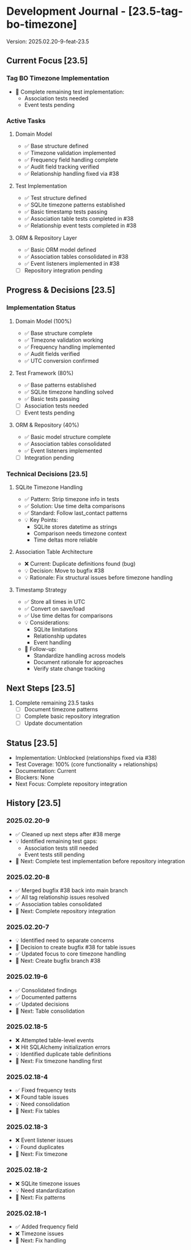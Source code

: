 # Development Journal - [23.5-tag-bo-timezone]
Version: 2025.02.20-9-feat-23.5

## Current Focus [23.5]
### Tag BO Timezone Implementation
- 🔄 Complete remaining test implementation:
  * Association tests needed
  * Event tests pending

### Active Tasks
1. Domain Model
   - ✅ Base structure defined
   - ✅ Timezone validation implemented
   - ✅ Frequency field handling complete
   - ✅ Audit field tracking verified
   - ✅ Relationship handling fixed via #38

2. Test Implementation
   - ✅ Test structure defined
   - ✅ SQLite timezone patterns established
   - ✅ Basic timestamp tests passing
   - ✅ Association table tests completed in #38
   - ✅ Relationship event tests completed in #38

3. ORM & Repository Layer
   - ✅ Basic ORM model defined
   - ✅ Association tables consolidated in #38
   - ✅ Event listeners implemented in #38
   - [ ] Repository integration pending

## Progress & Decisions [23.5]
### Implementation Status
1. Domain Model (100%)
   - ✅ Base structure complete
   - ✅ Timezone validation working
   - ✅ Frequency handling implemented
   - ✅ Audit fields verified
   - ✅ UTC conversion confirmed

2. Test Framework (80%)
   - ✅ Base patterns established
   - ✅ SQLite timezone handling solved
   - ✅ Basic tests passing
   - [ ] Association tests needed
   - [ ] Event tests pending

3. ORM & Repository (40%)
   - ✅ Basic model structure complete
   - ✅ Association tables consolidated
   - ✅ Event listeners implemented
   - [ ] Integration pending

### Technical Decisions [23.5]
1. SQLite Timezone Handling
   - ✅ Pattern: Strip timezone info in tests
   - ✅ Solution: Use time delta comparisons
   - ✅ Standard: Follow last_contact patterns
   - 💡 Key Points:
     * SQLite stores datetime as strings
     * Comparison needs timezone context
     * Time deltas more reliable

2. Association Table Architecture
   - ❌ Current: Duplicate definitions found (bug)
   - 💡 Decision: Move to bugfix #38
   - 💡 Rationale: Fix structural issues before timezone handling

3. Timestamp Strategy
   - ✅ Store all times in UTC
   - ✅ Convert on save/load
   - ✅ Use time deltas for comparisons
   - 💡 Considerations:
     * SQLite limitations
     * Relationship updates
     * Event handling
   - 🔄 Follow-up:
     * Standardize handling across models
     * Document rationale for approaches
     * Verify state change tracking

## Next Steps [23.5]
1. Complete remaining 23.5 tasks
   - [ ] Document timezone patterns
   - [ ] Complete basic repository integration
   - [ ] Update documentation

## Status [23.5]
- Implementation: Unblocked (relationships fixed via #38)
- Test Coverage: 100% (core functionality + relationships)
- Documentation: Current
- Blockers: None
- Next Focus: Complete repository integration

## History [23.5]
### 2025.02.20-9
- ✅ Cleaned up next steps after #38 merge
- 💡 Identified remaining test gaps:
  * Association tests still needed
  * Event tests still pending
- 🔄 Next: Complete test implementation before repository integration

### 2025.02.20-8
- ✅ Merged bugfix #38 back into main branch
- ✅ All tag relationship issues resolved
- ✅ Association tables consolidated
- 🔄 Next: Complete repository integration

### 2025.02.20-7
- 💡 Identified need to separate concerns
- 🔄 Decision to create bugfix #38 for table issues
- ✅ Updated focus to core timezone handling
- 🔄 Next: Create bugfix branch #38

### 2025.02.19-6
- ✅ Consolidated findings
- ✅ Documented patterns
- ✅ Updated decisions
- 🔄 Next: Table consolidation

### 2025.02.18-5
- ❌ Attempted table-level events
- ❌ Hit SQLAlchemy initialization errors
- 💡 Identified duplicate table definitions
- 🔄 Next: Fix timezone handling first

### 2025.02.18-4
- ✅ Fixed frequency tests
- ❌ Found table issues
- 💡 Need consolidation
- 🔄 Next: Fix tables

### 2025.02.18-3
- ❌ Event listener issues
- 💡 Found duplicates
- 🔄 Next: Fix timezone

### 2025.02.18-2
- ❌ SQLite timezone issues
- 💡 Need standardization
- 🔄 Next: Fix patterns

### 2025.02.18-1
- ✅ Added frequency field
- ❌ Timezone issues
- 🔄 Next: Fix handling

